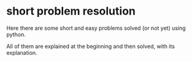 # short problem resolution

Here there are some short and easy problems solved (or not yet) using python.

All of them are explained at the beginning and then solved, with its explanation.